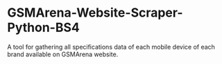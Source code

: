 # GSMArena-Website-Scraper-Python-BS4
A tool for gathering all specifications data of each mobile device of each brand available on GSMArena website.
